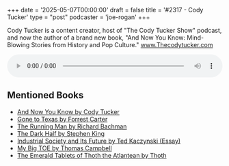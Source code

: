 +++
date = '2025-05-07T00:00:00'
draft = false
title = '#2317 - Cody Tucker'
type = "post"
podcaster = 'joe-rogan'
+++

Cody Tucker is a content creator, host of "The Cody Tucker Show" podcast, and now the author of a brand new book, "And Now You Know: Mind-Blowing Stories from History and Pop Culture." www.Thecodytucker.com


<audio controls style="width: 100%; max-width: 800px;">
  <source src="https://traffic.megaphone.fm/GLT4853470718.mp3?updated=1746637006" type="audio/mpeg">
  Your browser does not support the audio element.
</audio>

## Mentioned Books

- [And Now You Know by Cody Tucker](https://www.amazon.com/s?k=And+Now+You+Know+by+Cody+Tucker&tag=podcaststoboo-20)
- [Gone to Texas by Forrest Carter](https://www.amazon.com/s?k=Gone+to+Texas+by+Forrest+Carter&tag=podcaststoboo-20)
- [The Running Man by Richard Bachman](https://www.amazon.com/s?k=The+Running+Man+by+Richard+Bachman&tag=podcaststoboo-20)
- [The Dark Half by Stephen King](https://www.amazon.com/s?k=The+Dark+Half+by+Stephen+King&tag=podcaststoboo-20)
- [Industrial Society and Its Future by Ted Kaczynski (Essay)](https://www.amazon.com/s?k=Industrial+Society+and+Its+Future+by+Ted+Kaczynski+(Essay)&tag=podcaststoboo-20)
- [My Big TOE by Thomas Campbell](https://www.amazon.com/s?k=My+Big+TOE+by+Thomas+Campbell&tag=podcaststoboo-20)
- [The Emerald Tablets of Thoth the Atlantean by Thoth](https://www.amazon.com/s?k=The+Emerald+Tablets+of+Thoth+the+Atlantean+by+Thoth&tag=podcaststoboo-20)